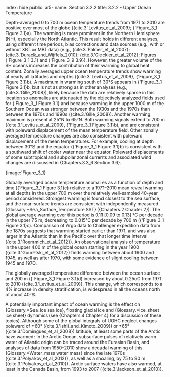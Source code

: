 index: hide
public: ar5-
name: Section 3.2.2
title: 3.2.2 - Upper Ocean Temperature

Depth-averaged 0 to 700 m ocean temperature trends from 1971 to 2010 are positive over most of the globe ({cite.3.'Levitus_et_al_2009}; {'Figure_3_1 Figure 3.1}a). The warming is more prominent in the Northern Hemisphere (NH), especially the North Atlantic. This result holds in different analyses, using different time periods, bias corrections and data sources (e.g., with or without XBT or MBT data) (e.g., {cite.3.'Palmer_et_al_2007}; {cite.3.'Durack_and_Wijffels_2010}; {cite.3.'Gleckler_et_al_2012}; Figures {'Figure_3_1 3.1} and {'Figure_3_9 3.9}). However, the greater volume of the SH oceans increases the contribution of their warming to global heat content. Zonally averaged upper ocean temperature trends show warming at nearly all latitudes and depths ({cite.3.'Levitus_et_al_2009}, {'Figure_3_1 Figure 3.1}b). A maximum in warming south of 30°S appears in {'Figure_3_1 Figure 3.1}b, but is not as strong as in other analyses (e.g., {cite.3.'Gille_2008}), likely because the data are relatively sparse in this location so anomalies are attenuated by the objectively analyzed fields used for {'Figure_3_1 Figure 3.1} and because warming in the upper 1000 m of the Southern Ocean was stronger between the 1930s and the 1970s than between the 1970s and 1990s ({cite.3.'Gille_2008}). Another warming maximum is present at 25°N to 65°N. Both warming signals extend to 700 m ({cite.3.'Levitus_et_al_2009}, {'Figure_3_1 Figure 3.1}b), and are consistent with poleward displacement of the mean temperature field. Other zonally averaged temperature changes are also consistent with poleward displacement of the mean temperatures. For example, cooling at depth between 30°S and the equator ({'Figure_3_1 Figure 3.1}b) is consistent with a southward shift of cooler water near the equator. Poleward displacements of some subtropical and subpolar zonal currents and associated wind changes are discussed in {Chapters.3.3_6 Section 3.6}.

{image:'Figure_3_1}

Globally averaged ocean temperature anomalies as a function of depth and time ({'Figure_3_1 Figure 3.1}c) relative to a 1971–2010 mean reveal warming at all depths in the upper 700 m over the relatively well-sampled 40-year period considered. Strongest warming is found closest to the sea surface, and the near-surface trends are consistent with independently measured {Glossary.*Sea_Surface_Temperature SST} ({Chapters.2 Chapter 2}). The global average warming over this period is 0.11 [0.09 to 0.13] °C per decade in the upper 75 m, decreasing to 0.015°C per decade by 700 m ({'Figure_3_1 Figure 3.1}c). Comparison of Argo data to Challenger expedition data from the 1870s suggests that warming started earlier than 1971, and was also larger in the Atlantic than in the Pacific over that longer time interval ({cite.3.'Roemmich_et_al_2012}). An observational analysis of temperature in the upper 400 m of the global ocean starting in the year 1900 ({cite.3.'Gouretski_et_al_2012}) finds warming between about 1900 and 1945, as well as after 1970, with some evidence of slight cooling between 1945 and 1970.

The globally averaged temperature difference between the ocean surface and 200 m ({'Figure_3_1 Figure 3.1}d) increased by about 0.25oC from 1971 to 2010 ({cite.3.'Levitus_et_al_2009}). This change, which corresponds to a 4% increase in density stratification, is widespread in all the oceans north of about 40°S.

A potentially important impact of ocean warming is the effect on {Glossary.*Sea_ice sea ice}, floating glacial ice and {Glossary.*Ice_sheet ice sheet} dynamics (see {Chapters.4 Chapter 4} for a discussion of these topics). Although some of the global integrals of UOHC neglect changes poleward of ±60° ({cite.3.'Ishii_and_Kimoto_2009}) or ±65° ({cite.3.'Domingues_et_al_2008}) latitude, at least some parts of the Arctic have warmed: In the Arctic Ocean, subsurface pulses of relatively warm water of Atlantic origin can be traced around the Eurasian Basin, and analyses of data from 1950–2010 show a decadal warming of this {Glossary.*Water_mass water mass} since the late 1970s ({cite.3.'Polyakov_et_al_2012}), as well as a shoaling, by 75 to 90 m ({cite.3.'Polyakov_et_al_2010}). Arctic surface waters have also warmed, at least in the Canada Basin, from 1993 to 2007 ({cite.3.'Jackson_et_al_2010}).
